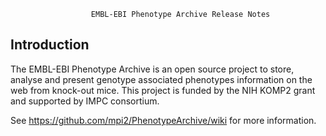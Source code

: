                       EMBL-EBI Phenotype Archive Release Notes

Introduction
------------

The EMBL-EBI Phenotype Archive is an open source project to store, analyse and 
present genotype associated phenotypes information on the web from knock-out mice.
This project is funded by the NIH KOMP2 grant and supported by IMPC consortium.

See https://github.com/mpi2/PhenotypeArchive/wiki for more information.
